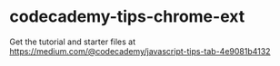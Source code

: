 # codecademy-tips-chrome-ext


Get the tutorial and starter files at https://medium.com/@codecademy/javascript-tips-tab-4e9081b4132
